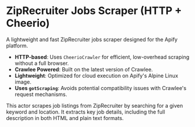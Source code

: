 # ZipRecruiter Jobs Scraper (HTTP + Cheerio)

A lightweight and fast ZipRecruiter jobs scraper designed for the Apify platform.

- **HTTP-based**: Uses `CheerioCrawler` for efficient, low-overhead scraping without a full browser.
- **Crawlee Powered**: Built on the latest version of Crawlee.
- **Lightweight**: Optimized for cloud execution on Apify's Alpine Linux image.
- **Uses `gotScraping`**: Avoids potential compatibility issues with Crawlee's request mechanisms.

This actor scrapes job listings from ZipRecruiter by searching for a given keyword and location. It extracts key job details, including the full description in both HTML and plain text formats.